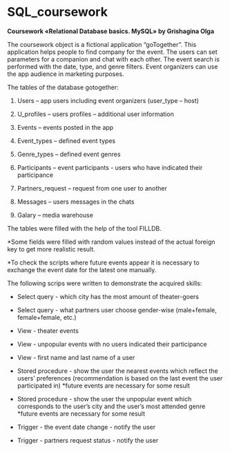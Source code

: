 # SQL_coursework
**Coursework «Relational Database basics. MySQL» by Grishagina Olga**

The coursework object is a fictional application “goTogether”. This application helps people to find company for the event. The users can set parameters for a companion and chat with each other. The event search is performed with the date, type, and genre filters. Event organizers can use the app audience in marketing purposes.

The tables of the database gotogether:

1. Users – app users including event organizers (user_type – host)

2. U_profiles – users profiles – additional user information

3. Events – events posted in the app

4. Event_types – defined event types

5. Genre_types – defined event genres

6. Participants – event participants - users who have indicated their participance

7. Partners_request  – request from one user to another

8. Messages – users messages in the chats

9. Galary – media warehouse

The tables were filled with the help of the tool FILLDB. 

*Some fields were filled with random values instead of the actual foreign key to get more realistic result.

*To check the scripts where future events appear it is necessary to exchange the event date for the latest one manually.



The following scrips were written to demonstrate the acquired skills:


* Select query - which city has the most amount of theater-goers

* Select query - what partners user choose gender-wise (male+female, female+female, etc.)

* View - theater events

* View - unpopular events with no users indicated their participance

* View - first name and last name of a user

* Stored procedure - show the user the nearest events which reflect the users’ preferences (recommendation is based on the last event the user participated in)
*future events are necessary for some result

* Stored procedure - show the user the unpopular event which corresponds to the user’s city and the user’s most attended genre
*future events are necessary for some result

* Trigger - the event date change - notify the user

* Trigger - partners request status - notify the user


